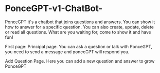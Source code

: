 # PonceGPT-v1-ChatBot-
PonceGPT it's a chatbot that joins questions and answers. You can show it how to answer for a specific question. You can also create, update, delete or read all questions. What are you waiting for, come to show it and have fun!

First page: Principal page.
You can ask a question or talk with PonceGPT, you need to send a message and ponceGPT will respond you.

Add Question Page.
Here you can add a new question and answer to grow PonceGPT 
